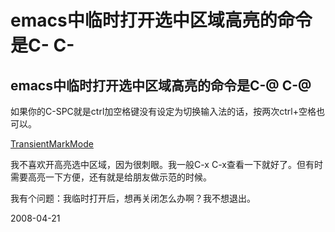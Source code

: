 # emacs中临时打开选中区域高亮的命令是C- C-

## emacs中临时打开选中区域高亮的命令是C-@ C-@

如果你的C-SPC就是ctrl加空格键没有设定为切换输入法的话，按两次ctrl+空格也可以。

[TransientMarkMode](http://www.emacswiki.org/cgi-bin/wiki/TransientMarkMode)

我不喜欢开高亮选中区域，因为很刺眼。我一般C-x C-x查看一下就好了。但有时需要高亮一下方便，还有就是给朋友做示范的时候。

我有个问题：我临时打开后，想再关闭怎么办啊？我不想退出。

2008-04-21